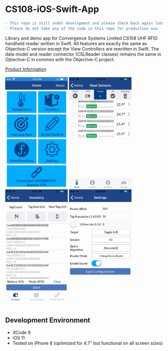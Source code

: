 # CS108-iOS-Swift-App

```diff
- This repo is still under development and please check back again later for the official release.
- Please do not take any of the code in this repo for production use.
```
Library and demo app for Convergence Systems Limited CS108 UHF RFID handheld reader written in Swift.  All features are exactly the same as Objective-C version except the View Controllers are rewritten in Swift.  The data model and reader connector (CSLReader classes) remains the same in Ojbective-C in common with the Objective-C project.

[Product Information](https://www.convergence.com.hk/cs108/)
<br><br>
<img src="app_img/Home.png" width="200"/>&nbsp;<img src="app_img/Inventory-tag.png" width="200"/><br><img src="app_img/Inventory-barcode.png" width="200"/>&nbsp;<img src="app_img/Settings.png" width="200"/>
<br><br>

## Development Environment
- XCode 9
- iOS 11
- Tested on iPhone 8 (optimized for 4.7" but functional on all screen sizes) 

